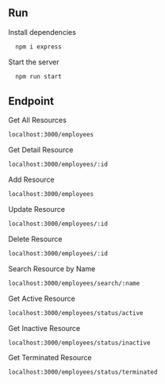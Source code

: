 ## Run

Install dependencies

```bash
  npm i express
```

Start the server

```bash
  npm run start
```

## Endpoint

Get All Resources

```bash
localhost:3000/employees
```

Get Detail Resource

```bash
localhost:3000/employees/:id
```

Add Resource

```bash
localhost:3000/employees
```

Update Resource

```bash
localhost:3000/employees/:id
```

Delete Resource

```bash
localhost:3000/employees/:id
```

Search Resource by Name

```bash
localhost:3000/employees/search/:name
```

Get Active Resource

```bash
localhost:3000/employees/status/active
```

Get Inactive Resource

```bash
localhost:3000/employees/status/inactive
```

Get Terminated Resource

```bash
localhost:3000/employees/status/terminated
```
